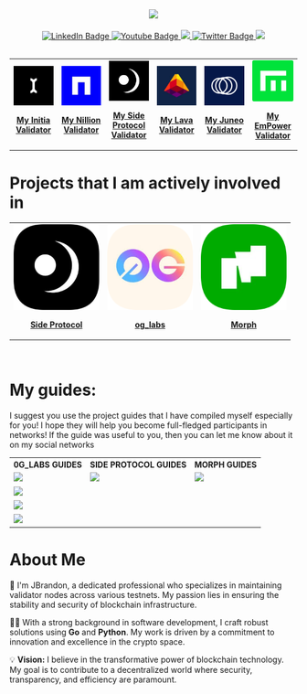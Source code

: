 <div id="header" align="center">
  <img src="https://avatars.githubusercontent.com/u/109657439?v=4" width="150"/>
</div>
<br>
<div id="badges" align="center">
  <a href="https://discord.com/users/961408999411048461">
    <img src="https://img.shields.io/badge/Discord-blue?style=for-the-badge&logo=https%3A%2F%2Fimg.icons8.com%2Fios%2F50%2Fmedium-logo.png&logoColor=white" alt="LinkedIn Badge"/>
  </a>
  <a href="https://medium.com/@James_Brandon">
    <img src="https://img.shields.io/badge/Medium-black?style=for-the-badge&logo=https%3A%2F%2Fimg.icons8.com%2Fios%2F50%2Fmedium-logo.png&logoColor=white" alt="Youtube Badge"/>
  </a>
  <a href="https://keybase.io/jamesbrandon">
    <img src="https://img.shields.io/badge/Keybase-orange?style=for-the-badge&logo=https%3A%2F%2Fimg.icons8.com%2Fios%2F50%2Fmedium-logo.png&logoColor=white">
  </a>
  <a href="https://x.com/JBTGrox">
    <img src="https://img.shields.io/badge/Twitter-blue?style=for-the-badge&logo=twitter&logoColor=white" alt="Twitter Badge"/>
  </a>
  <a href="https://linktr.ee/JBrandon_?utm_source=linktree_admin_share">
    <img src="https://img.shields.io/badge/Linktree-green?style=for-the-badge&logo=https%3A%2F%2Fimg.icons8.com%2Fios%2F50%2Fmedium-logo.png&logoColor=white">
  </a>
</div>
<br>

<table align=center>
  <tr align=center>
    <td align=center>
      <a href="https://scan.testnet.initia.xyz/initiation-1/validators/initvaloper1kuaqagx4qwdsaruapsageu7ngd7964x7wh3d8a">
        <img src="https://github.com/TempGROX/TempGROX/blob/main/src/photos/ayyW6i94_200x200.jpg">
        <p><strong>My Initia Validator</strong></p>
      </a>
    </td>
    <td align=center>
      <a href="https://testnet.ping.pub/nillion/staking/nillionvaloper1rultmpvstxlu6eempv0aqg65dqv5evw0xa0n59">
        <img src="https://github.com/TempGROX/TempGROX/blob/main/src/photos/AdOJJAHw_200x200.jpg">
        <p><strong>My Nillion Validator</strong></p>
      </a>
    </td>
    <td align=center>
      <a href="https://testnet.side.explorers.guru/validator/bcvaloper1sd62r6kexzc0q6wvhpkgtmm6w8xlsrenhra6ea">
        <img src="https://github.com/TempGROX/TempGROX/blob/main/src/photos/images.png" width="200">
        <p><strong>My Side Protocol Validator</strong></p>
      </a>
    </td>
    <td align=center>
      <a href="https://explorer.stavr.tech/Lava-Testnet/staking/lava@valoper1lwyx7akkma0kyejl2tkltw0uekvppez34f6tfq">
        <img src="https://github.com/TempGROX/TempGROX/blob/main/src/photos/l4oqDz8R_200x200.jpg">
        <p><strong>My Lava Validator</strong></p>
      </a>
    </td>
    <td align=center>
      <a href="https://genesis.mcnscan.io/chain/6C1AMjvuSpM2ZYjSYHeVyTmuERwQKRCbqMAxhQybWohv9PdaL">
        <img src="https://github.com/TempGROX/TempGROX/blob/main/src/photos/juneo-200x200.png">
        <p><strong>My Juneo Validator</strong></p>
      </a>
    </td>
    <td align=center>
      <a href="https://testnet.itrocket.net/empower/staking/empowervaloper1s2m4kutdrlggtztl8vvxx249u7zdqnh6sufclx">
        <img src="https://github.com/TempGROX/TempGROX/blob/main/src/photos/empower.png">
        <p><strong>My EmPower Validator</strong></p>
      </a>
    </td>
  </tr>
</table>

<h1>Projects that I am actively involved in</h1>
<table align="center">
  <tr align="center">
    <td align="center" hspace="30">
      <a href="https://side.one/">
        <img src="https://github.com/TempGROX/TempGROX/blob/main/src/photos/rounded-in-photoretrica%20(1).png" width="150">
        <p><strong>Side Protocol</strong></p>
      </a>
    </td>
    <td align="center">
      <a href="https://0g.ai/">
        <img src="https://github.com/TempGROX/TempGROX/blob/main/src/photos/rounded-in-photoretrica.png" width="150">
        <p><strong>og_labs</strong></p>
      </a>
    </td>
    <td align="center">
      <a href="https://www.morphl2.io/">
        <img src="https://github.com/TempGROX/TempGROX/blob/main/src/photos/rounded-in-photoretrica%20(2).png" width="150">
        <p><strong>Morph</strong></p>
      </a>
    </td>
  </tr>
</table>
<br>

<h1>My guides:</h1>
I suggest you use the project guides that I have compiled myself especially for you! I hope they will help you become full-fledged participants in networks! If the guide was useful to you, then you can let me know about it on my social networks

<table>
  <tr>
    <th>0G_LABS GUIDES</th>
    <th>SIDE PROTOCOL GUIDES</th>
    <th>MORPH GUIDES</th>
  </tr>
  <tr>
    <td>
      <a href="https://github.com/TempGROX/my_og_validator_guide/blob/main/README.md">
        <img src="https://img.shields.io/badge/0G%20Validator%20Install%20Gude-purple?style=for-the-badge">
      </a>
    </td>
    <td>
      <a href="https://github.com/TempGROX/my_side_protocol_guide/blob/main/README.md">
        <img src="https://img.shields.io/badge/My%20Side%20Protocol%20Guide-black?style=for-the-badge&logo=https%3A%2F%2Fimg.icons8.com%2Fios%2F50%2Fmedium-logo.png&logoColor=white">
      </a>
    </td>
    <td>
      <a href="https://github.com/TempGROX/my_morph_guide/blob/main/README.md">
        <img src="https://img.shields.io/badge/My%20Morph%20guide-green?style=for-the-badge&logo=https%3A%2F%2Fimg.icons8.com%2Fios%2F50%2Fmedium-logo.png&logoColor=white">
      </a>
    </td>
  </tr>
  <tr>
    <td>
      <a>
        <img src="https://img.shields.io/badge/My%20Full%200G%20DA%20Guide-purple?style=for-the-badge">
      </a>
    </td>
    <td></td>
    <td></td>
  </tr>
  <tr>
    <td>
      <a>
        <img src="https://img.shields.io/badge/0G%20Storage%20Install%20Gude-purple?style=for-the-badge">
      </a>
    </td>
    <td></td>
    <td></td>
  </tr>
  <tr>
    <td>
      <a>
        <img src="https://img.shields.io/badge/Storage%20KV%20Install%20Gude-purple?style=for-the-badge">
      </a>
    </td>
    <td></td>
    <td></td>
  </tr>
</table>

<h1>About Me</h1>

🔧 I'm JBrandon, a dedicated professional who specializes in maintaining validator nodes across various testnets. My passion lies in ensuring the stability and security of blockchain infrastructure.

👨‍💻 With a strong background in software development, I craft robust solutions using **Go** and **Python**. My work is driven by a commitment to innovation and excellence in the crypto space.

💡 **Vision:**
I believe in the transformative power of blockchain technology. My goal is to contribute to a decentralized world where security, transparency, and efficiency are paramount.
